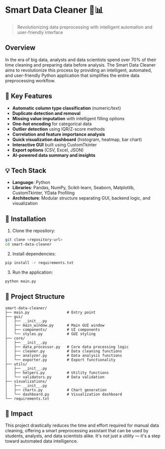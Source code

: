 # Smart Data Cleaner 🧹📊

> Revolutionizing data preprocessing with intelligent automation and user-friendly interface

## Overview

In the era of big data, analysts and data scientists spend over 70% of their time cleaning and preparing data before analysis. The Smart Data Cleaner aims to revolutionize this process by providing an intelligent, automated, and user-friendly Python application that simplifies the entire data preprocessing workflow.

## 🧩 Key Features

- **Automatic column type classification** (numeric/text)
- **Duplicate detection and removal**
- **Missing value imputation** with intelligent filling options
- **One-hot encoding** for categorical data
- **Outlier detection** using IQR/Z-score methods
- **Correlation and feature importance analysis**
- **Quick visualization dashboard** (histogram, heatmap, bar chart)
- **Interactive GUI** built using CustomTkinter
- **Export options** (CSV, Excel, JSON)
- **AI-powered data summary and insights**

## 💡 Tech Stack

- **Language**: Python
- **Libraries**: Pandas, NumPy, Scikit-learn, Seaborn, Matplotlib, CustomTkinter, YData Profiling
- **Architecture**: Modular structure separating GUI, backend logic, and visualization

## 🚀 Installation

1. Clone the repository:
```bash
git clone <repository-url>
cd smart-data-cleaner
```

2. Install dependencies:
```bash
pip install -r requirements.txt
```

3. Run the application:
```bash
python main.py
```

## 📁 Project Structure

```
smart-data-cleaner/
├── main.py                 # Entry point
├── gui/
│   ├── __init__.py
│   ├── main_window.py      # Main GUI window
│   ├── components/         # UI components
│   └── styles.py           # GUI styling
├── core/
│   ├── __init__.py
│   ├── data_processor.py   # Core data processing logic
│   ├── cleaner.py          # Data cleaning functions
│   ├── analyzer.py         # Data analysis functions
│   └── exporter.py         # Export functionality
├── utils/
│   ├── __init__.py
│   ├── helpers.py          # Utility functions
│   └── validators.py       # Data validation
├── visualizations/
│   ├── __init__.py
│   ├── charts.py           # Chart generation
│   └── dashboard.py        # Visualization dashboard
└── requirements.txt
```

## 🎯 Impact

This project drastically reduces the time and effort required for manual data cleaning, offering a smart preprocessing assistant that can be used by students, analysts, and data scientists alike. It's not just a utility — it's a step toward automated data intelligence.
